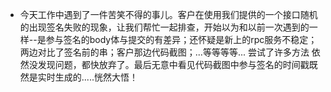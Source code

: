 - 今天工作中遇到了一件苦笑不得的事儿。客户在使用我们提供的一个接口随机的出现签名失败的现象，让我们帮忙一起排查，开始以为和以前一次遇到的一样--是参与签名的body体与提交的有差异；还怀疑是新上的rpc服务不稳定；两边对比了签名前的串；客户那边代码截图；...等等等等... 尝试了许多方法 依然没发现问题，都快放弃了。最后无意中看见代码截图中参与签名的时间戳既然是实时生成的.....恍然大悟！